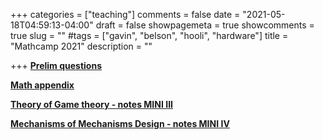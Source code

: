 +++
categories = ["teaching"]
comments = false
date = "2021-05-18T04:59:13-04:00"
draft = false
showpagemeta = true
showcomments = true
slug = ""
#tags = ["gavin", "belson", "hooli", "hardware"]
title = "Mathcamp 2021"
description = ""




+++
**[Prelim questions](/prelims.pdf)**

**[Math appendix](/mathappendix.pdf)** 

**[Theory of Game theory - notes MINI III ](/gtnotes2.pdf)** 

**[Mechanisms of Mechanisms Design - notes MINI IV ](/md.pdf)**


